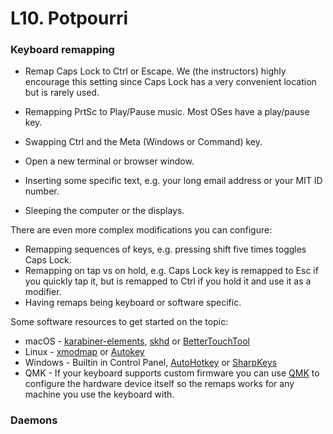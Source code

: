 # L10. Potpourri

### Keyboard remapping <a id="keyboard-remapping"></a>

* Remap Caps Lock to Ctrl or Escape. We \(the instructors\) highly encourage this setting since Caps Lock has a very convenient location but is rarely used.
* Remapping PrtSc to Play/Pause music. Most OSes have a play/pause key.
* Swapping Ctrl and the Meta \(Windows or Command\) key.



* Open a new terminal or browser window.
* Inserting some specific text, e.g. your long email address or your MIT ID number.
* Sleeping the computer or the displays.

There are even more complex modifications you can configure:

* Remapping sequences of keys, e.g. pressing shift five times toggles Caps Lock.
* Remapping on tap vs on hold, e.g. Caps Lock key is remapped to Esc if you quickly tap it, but is remapped to Ctrl if you hold it and use it as a modifier.
* Having remaps being keyboard or software specific.

Some software resources to get started on the topic:

* macOS - [karabiner-elements](https://pqrs.org/osx/karabiner/), [skhd](https://github.com/koekeishiya/skhd) or [BetterTouchTool](https://folivora.ai/)
* Linux - [xmodmap](https://wiki.archlinux.org/index.php/Xmodmap) or [Autokey](https://github.com/autokey/autokey)
* Windows - Builtin in Control Panel, [AutoHotkey](https://www.autohotkey.com/) or [SharpKeys](https://www.randyrants.com/category/sharpkeys/)
* QMK - If your keyboard supports custom firmware you can use [QMK](https://docs.qmk.fm/) to configure the hardware device itself so the remaps works for any machine you use the keyboard with.

### Daemons <a id="daemons"></a>



